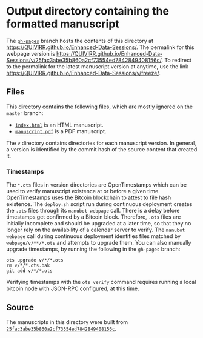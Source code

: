 # Output directory containing the formatted manuscript

The [`gh-pages`](https://github.com/QUIVIRR/Enhanced-Data-Sessions/tree/gh-pages) branch hosts the contents of this directory at <https://QUIVIRR.github.io/Enhanced-Data-Sessions/>.
The permalink for this webpage version is <https://QUIVIRR.github.io/Enhanced-Data-Sessions/v/25fac3abe35b860a2cf73554ed7842849408156c/>.
To redirect to the permalink for the latest manuscript version at anytime, use the link <https://QUIVIRR.github.io/Enhanced-Data-Sessions/v/freeze/>.

## Files

This directory contains the following files, which are mostly ignored on the `master` branch:

+ [`index.html`](index.html) is an HTML manuscript.
+ [`manuscript.pdf`](manuscript.pdf) is a PDF manuscript.

The `v` directory contains directories for each manuscript version.
In general, a version is identified by the commit hash of the source content that created it.

### Timestamps

The `*.ots` files in version directories are OpenTimestamps which can be used to verify manuscript existence at or before a given time.
[OpenTimestamps](https://opentimestamps.org/) uses the Bitcoin blockchain to attest to file hash existence.
The `deploy.sh` script run during continuous deployment creates the `.ots` files through its `manubot webpage` call.
There is a delay before timestamps get confirmed by a Bitcoin block.
Therefore, `.ots` files are initially incomplete and should be upgraded at a later time, so that they no longer rely on the availability of a calendar server to verify.
The `manubot webpage` call during continuous deployment identifies files matched by `webpage/v/**/*.ots` and attempts to upgrade them.
You can also manually upgrade timestamps, by running the following in the `gh-pages` branch:

```shell
ots upgrade v/*/*.ots
rm v/*/*.ots.bak
git add v/*/*.ots
```

Verifying timestamps with the `ots verify` command requires running a local bitcoin node with JSON-RPC configured, at this time.

## Source

The manuscripts in this directory were built from
[`25fac3abe35b860a2cf73554ed7842849408156c`](https://github.com/QUIVIRR/Enhanced-Data-Sessions/commit/25fac3abe35b860a2cf73554ed7842849408156c).
